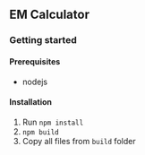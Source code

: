 ## EM Calculator

### Getting started

#### Prerequisites

- nodejs

#### Installation

1. Run `npm install`
1. `npm build`
1. Copy all files from `build` folder